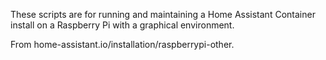 These scripts are for running and maintaining a Home Assistant Container
install on a Raspberry Pi with a graphical environment.

From home-assistant.io/installation/raspberrypi-other.
